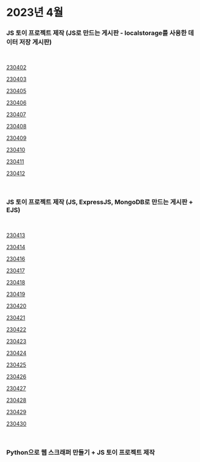 # 2023년 4월

### JS 토이 프로젝트 제작 (JS로 만드는 게시판 - localstorage를 사용한 데이터 저장 게시판)

<br />

[230402](/DateLink/2023-04/230402.md)

[230403](/DateLink/2023-04/230403.md)

[230405](/DateLink/2023-04/230405.md)

[230406](/DateLink/2023-04/230406.md)

[230407](/DateLink/2023-04/230407.md)

[230408](/DateLink/2023-04/230408.md)

[230409](/DateLink/2023-04/230409.md)

[230410](/DateLink/2023-04/230410.md)

[230411](/DateLink/2023-04/230411.md)

[230412](/DateLink/2023-04/230412.md)

<br />

### JS 토이 프로젝트 제작 (JS, ExpressJS, MongoDB로 만드는 게시판 + EJS)

<br />

[230413](/DateLink/2023-04/230413.md)

[230414](/DateLink/2023-04/230414.md)

[230416](/DateLink/2023-04/230416.md)

[230417](/DateLink/2023-04/230417.md)

[230418](/DateLink/2023-04/230418.md)

[230419](/DateLink/2023-04/230419.md)

[230420](/DateLink/2023-04/230420.md)

[230421](/DateLink/2023-04/230421.md)

[230422](/DateLink/2023-04/230422.md)

[230423](/DateLink/2023-04/230423.md)

[230424](/DateLink/2023-04/230424.md)

[230425](/DateLink/2023-04/230425.md)

[230426](/DateLink/2023-04/230426.md)

[230427](/DateLink/2023-04/230427.md)

[230428](/DateLink/2023-04/230428.md)

[230429](/DateLink/2023-04/230429.md)

[230430](/DateLink/2023-04/230430.md)

<br />

### Python으로 웹 스크래퍼 만들기 + JS 토이 프로젝트 제작

<br />
